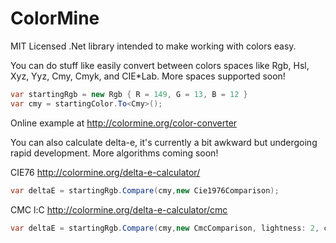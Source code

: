 ColorMine
=========

MIT Licensed .Net library intended to make working with colors easy.

You can do stuff like easily convert between colors spaces like Rgb, Hsl, Xyz, Yyz, Cmy, Cmyk, and CIE*Lab. More spaces supported soon!

```c#
var startingRgb = new Rgb { R = 149, G = 13, B = 12 }
var cmy = startingColor.To<Cmy>();
```

Online example at http://colormine.org/color-converter

You can also calculate delta-e, it's currently a bit awkward but undergoing rapid development. More algorithms coming soon!

CIE76 http://colormine.org/delta-e-calculator/
```c#
var deltaE = startingRgb.Compare(cmy,new Cie1976Comparison);
```

CMC l:C http://colormine.org/delta-e-calculator/cmc
```c#
var deltaE = startingRgb.Compare(cmy,new CmcComparison, lightness: 2, chroma: 1);
```
